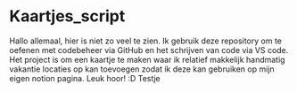 # Kaartjes_script
Hallo allemaal, hier is niet zo veel te zien. Ik gebruik deze repository om te oefenen met codebeheer via GitHub en het schrijven van code via VS code. Het project is om een kaartje te maken waar ik relatief makkelijk handmatig vakantie locaties op kan toevoegen zodat ik deze kan gebruiken op mijn eigen notion pagina. Leuk hoor! :D  Testje
